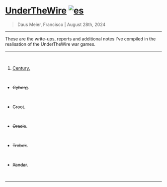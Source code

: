 # [UnderTheWire](https://underthewire.tech/) [![es](https://img.shields.io/badge/lang-es-yellow.svg)](https://github.com/frandausmeier/CTF_Write-Ups/UnderTheWire/blob/master/README.es.md)

> Daus Meier, Francisco | August 28th, 2024

-----

These are the write-ups, reports and additional notes I've compiled in the realisation of the UnderTheWire war games.


-----

<br>

1. [Century.](century)

<br>

* ~~Cyborg~~.

<br>

* ~~Groot~~.

<br>

* ~~Oracle~~.

<br>

* ~~Trebek~~.

<br>

* ~~Xandar~~.

<br>

-----
